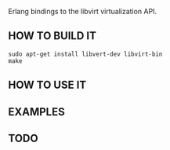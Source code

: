 
Erlang bindings to the libvirt virtualization API.

## HOW TO BUILD IT

    sudo apt-get install libvert-dev libvirt-bin
    make


## HOW TO USE IT

## EXAMPLES

## TODO

